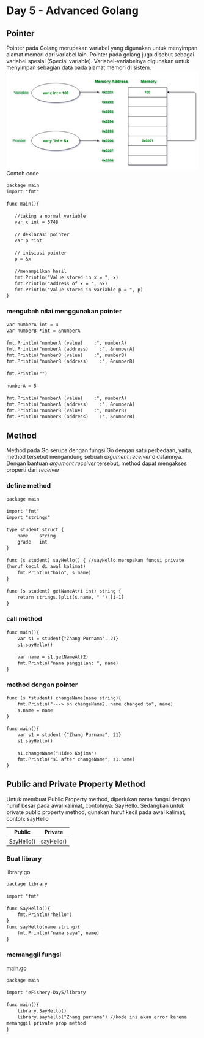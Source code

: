 # Day 5 - Advanced Golang

## Pointer

Pointer pada Golang merupakan variabel yang digunakan untuk menyimpan alamat memori dari variabel lain. Pointer pada golang juga disebut sebagai variabel spesial (Special variable). Variabel-variabelnya digunakan untuk menyimpan sebagian data pada alamat memori di sistem.
![](../day_5_Advanced_Golang/src/img/Screenshot_755.png)
Contoh code

```
package main
import "fmt"

func main(){

   //taking a normal variable
   var x int = 5748

   // deklarasi pointer
   var p *int

   // inisiasi pointer
   p = &x

   //menampilkan hasil
   fmt.Println("Value stored in x = ", x)
   fmt.Println("address of x = ", &x)
   fmt.Println("Value stored in variable p = ", p)
}
```

### mengubah nilai menggunakan pointer

```
var numberA int = 4
var numberB *int = &numberA

fmt.Println("numberA (value)    :", numberA)
fmt.Println("numberA (address)    :", &numberA)
fmt.Println("numberB (value)    :", numberB)
fmt.Println("numberB (address)    :", &numberB)

fmt.Println("")

numberA = 5

fmt.Println("numberA (value)    :", numberA)
fmt.Println("numberA (address)    :", &numberA)
fmt.Println("numberB (value)    :", numberB)
fmt.Println("numberB (address)    :", &numberB)

```

## Method

Method pada Go serupa dengan fungsi Go dengan satu perbedaan, yaitu, method tersebut mengandung sebuah _argument receiver_ didalamnya. Dengan bantuan _argument receiver_ tersebut, method dapat mengakses properti dari _receiver_

### define method

```
package main

import "fmt"
import "strings"

type student struct {
    name    string
    grade   int
}

func (s student) sayHello() { //sayHello merupakan fungsi private (huruf kecil di awal kalimat)
    fmt.Println("halo", s.name)
}

func (s student) getNameAt(i int) string {
    return strings.Split(s.name, " ") [i-1]
}
```

### call method

```
func main(){
    var s1 = student{"Zhang Purnama", 21}
    s1.sayHello()

    var name = s1.getNameAt(2)
    fmt.Println("nama panggilan: ", name)
}
```

### method dengan pointer

```
func (s *student) changeName(name string){
    fmt.Println("---> on changeName2, name changed to", name)
    s.name = name
}

func main(){
    var s1 = student {"Zhang Purnama", 21}
    s1.sayHello()

    s1.changeName("Hideo Kojima")
    fmt.Println("s1 after changeName", s1.name)
}
```

## Public and Private Property Method

Untuk membuat Public Property method, diperlukan nama fungsi dengan huruf besar pada awal kalimat, contohnya: SayHello. Sedangkan untuk private public property method, gunakan huruf kecil pada awal kalimat, contoh: sayHello

| Public     | Private    |
| ---------- | ---------- |
| SayHello() | sayHello() |

### Buat library

library.go

```
package library

import "fmt"

func SayHello(){
    fmt.Println("hello")
}
func sayHello(name string){
    fmt.Println("nama saya", name)
}
```

### memanggil fungsi

main.go

```
package main

import "eFishery-Day5/library

func main(){
    library.SayHello()
    library.sayhello("Zhang purnama") //kode ini akan error karena memanggil private prop method
}
```
